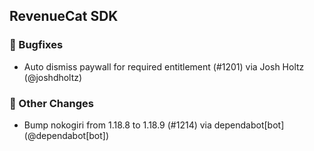 ## RevenueCat SDK
### 🐞 Bugfixes
* Auto dismiss paywall for required entitlement (#1201) via Josh Holtz (@joshdholtz)

### 🔄 Other Changes
* Bump nokogiri from 1.18.8 to 1.18.9 (#1214) via dependabot[bot] (@dependabot[bot])
